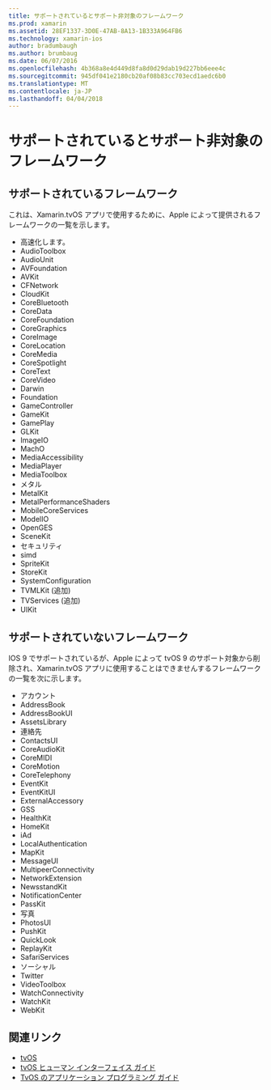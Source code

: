 ```yaml
---
title: サポートされているとサポート非対象のフレームワーク
ms.prod: xamarin
ms.assetid: 28EF1337-3D0E-47AB-8A13-1B333A964FB6
ms.technology: xamarin-ios
author: bradumbaugh
ms.author: brumbaug
ms.date: 06/07/2016
ms.openlocfilehash: 4b368a8e4d449d8fa8d0d29dab19d227bb6eee4c
ms.sourcegitcommit: 945df041e2180cb20af08b83cc703ecd1aedc6b0
ms.translationtype: MT
ms.contentlocale: ja-JP
ms.lasthandoff: 04/04/2018
---
```

# <a name="supported-and-unsupported-frameworks"></a>サポートされているとサポート非対象のフレームワーク

<a name="Supported-Frameworks" />

## <a name="supported-frameworks"></a>サポートされているフレームワーク

これは、Xamarin.tvOS アプリで使用するために、Apple によって提供されるフレームワークの一覧を示します。

* 高速化します。
* AudioToolbox
* AudioUnit
* AVFoundation
* AVKit
* CFNetwork
* CloudKit
* CoreBluetooth
* CoreData
* CoreFoundation
* CoreGraphics
* CoreImage
* CoreLocation
* CoreMedia
* CoreSpotlight
* CoreText
* CoreVideo
* Darwin
* Foundation
* GameController
* GameKit
* GamePlay
* GLKit
* ImageIO
* MachO
* MediaAccessibility
* MediaPlayer
* MediaToolbox
* メタル
* MetalKit
* MetalPerformanceShaders
* MobileCoreServices
* ModelIO
* OpenGES
* SceneKit
* セキュリティ
* simd
* SpriteKit
* StoreKit
* SystemConfiguration
* TVMLKit (追加)
* TVServices (追加)
* UIKit

<a name="Unsupported-Frameworks" />

## <a name="unsupported-frameworks"></a>サポートされていないフレームワーク

IOS 9 でサポートされているが、Apple によって tvOS 9 のサポート対象から削除され、Xamarin.tvOS アプリに使用することはできませんするフレームワークの一覧を次に示します。

* アカウント
* AddressBook
* AddressBookUI
* AssetsLibrary
* 連絡先
* ContactsUI
* CoreAudioKit
* CoreMIDI
* CoreMotion
* CoreTelephony
* EventKit
* EventKitUI
* ExternalAccessory
* GSS
* HealthKit
* HomeKit
* iAd
* LocalAuthentication
* MapKit
* MessageUI
* MultipeerConnectivity
* NetworkExtension
* NewsstandKit
* NotificationCenter
* PassKit
* 写真
* PhotosUI
* PushKit
* QuickLook
* ReplayKit
* SafariServices
* ソーシャル
* Twitter
* VideoToolbox
* WatchConnectivity
* WatchKit
* WebKit



## <a name="related-links"></a>関連リンク

- [tvOS](https://developer.apple.com/tvos/)
- [tvOS ヒューマン インターフェイス ガイド](https://developer.apple.com/tvos/human-interface-guidelines/)
- [TvOS のアプリケーション プログラミング ガイド](https://developer.apple.com/library/prerelease/tvos/documentation/General/Conceptual/AppleTV_PG/)

